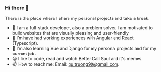 ### Hi there 👋

There is the place where I share my personal projects and take a break.

- 💞️ I am a full-stack developer, also a problem solver. I am motivated to build websites that are visually pleasing and user-friendly
- 🌱 I’m have had working experiences with Angular and React (Typescript).
- 🤔 I’m also learning Vue and Django for my personal projects and for my current job.
- 😀 I like to code, read and watch Better Call Saul and it's memes.
- 📫 How to reach me: Email: qu.truong99@gmail.com.


<!--
**Kamaric112/Kamaric112** is a ✨ _special_ ✨ repository because its `README.md` (this file) appears on your GitHub profile.

Here are some ideas to get you started:

- 🔭 I’m currently working on ...
- 🌱 I’m currently learning ...
- 👯 I’m looking to collaborate on ...
- 🤔 I’m looking for help with ...
- 💬 Ask me about ...
- 📫 How to reach me: ...
- 😄 Pronouns: ...
- ⚡ Fun fact: ...
-->
